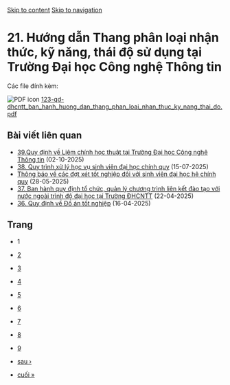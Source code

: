 [Skip to content](https://daa.uit.edu.vn/thongbao/21-huong-dan-thang-phan-loai-nhan-thuc-ky-nang-thai-do-su-dung-tai-truong-dai-hoc-cong-nghe#main)
 [Skip to navigation](https://daa.uit.edu.vn/thongbao/21-huong-dan-thang-phan-loai-nhan-thuc-ky-nang-thai-do-su-dung-tai-truong-dai-hoc-cong-nghe#main-nav)

21\. Hướng dẫn Thang phân loại nhận thức, kỹ năng, thái độ sử dụng tại Trường Đại học Công nghệ Thông tin
=========================================================================================================

Các file đính kèm: 

 ![PDF icon](https://daa.uit.edu.vn/modules/file/icons/application-pdf.png "application/pdf") [123-qd-dhcntt\_ban\_hanh\_huong\_dan\_thang\_phan\_loai\_nhan\_thuc\_ky\_nang\_thai\_do.pdf](https://daa.uit.edu.vn/sites/daa/files/202309/123-qd-dhcntt_ban_hanh_huong_dan_thang_phan_loai_nhan_thuc_ky_nang_thai_do.pdf)

Bài viết liên quan
------------------

*   [39.Quy định về Liêm chính học thuật tại Trường Đại học Công nghệ Thông tin](https://daa.uit.edu.vn/39quy-dinh-ve-liem-chinh-hoc-thuat-tai-truong-dai-hoc-cong-nghe-thong-tin)
     (02-10-2025)
*   [38\. Quy trình xử lý học vụ sinh viên đại học chính quy](https://daa.uit.edu.vn/38-quy-trinh-xu-ly-hoc-vu-sinh-vien-dai-hoc-chinh-quy)
     (15-07-2025)
*   [Thông báo về các đợt xét tốt nghiệp đối với sinh viên đại học hệ chính quy](https://daa.uit.edu.vn/thong-bao-ve-cac-dot-xet-tot-nghiep-doi-voi-sinh-vien-dai-hoc-he-chinh-quy)
     (28-05-2025)
*   [37\. Ban hành quy định tổ chức, quản lý chương trình liên kết đào tạo với nước ngoài trình độ đại học tại Trường ĐHCNTT](https://daa.uit.edu.vn/37-ban-hanh-quy-dinh-chuc-quan-ly-chuong-trinh-lien-ket-dao-tao-voi-nuoc-ngoai-trinh-do-dai-hoc-tai)
     (22-04-2025)
*   [36\. Quy định về Đồ án tốt nghiệp](https://daa.uit.edu.vn/36-quy-dinh-ve-do-tot-nghiep)
     (16-04-2025)

Trang
-----

*   1
*   [2](https://daa.uit.edu.vn/thongbao/21-huong-dan-thang-phan-loai-nhan-thuc-ky-nang-thai-do-su-dung-tai-truong-dai-hoc-cong-nghe?page=1 "Đến trang 2")
    
*   [3](https://daa.uit.edu.vn/thongbao/21-huong-dan-thang-phan-loai-nhan-thuc-ky-nang-thai-do-su-dung-tai-truong-dai-hoc-cong-nghe?page=2 "Đến trang 3")
    
*   [4](https://daa.uit.edu.vn/thongbao/21-huong-dan-thang-phan-loai-nhan-thuc-ky-nang-thai-do-su-dung-tai-truong-dai-hoc-cong-nghe?page=3 "Đến trang 4")
    
*   [5](https://daa.uit.edu.vn/thongbao/21-huong-dan-thang-phan-loai-nhan-thuc-ky-nang-thai-do-su-dung-tai-truong-dai-hoc-cong-nghe?page=4 "Đến trang 5")
    
*   [6](https://daa.uit.edu.vn/thongbao/21-huong-dan-thang-phan-loai-nhan-thuc-ky-nang-thai-do-su-dung-tai-truong-dai-hoc-cong-nghe?page=5 "Đến trang 6")
    
*   [7](https://daa.uit.edu.vn/thongbao/21-huong-dan-thang-phan-loai-nhan-thuc-ky-nang-thai-do-su-dung-tai-truong-dai-hoc-cong-nghe?page=6 "Đến trang 7")
    
*   [8](https://daa.uit.edu.vn/thongbao/21-huong-dan-thang-phan-loai-nhan-thuc-ky-nang-thai-do-su-dung-tai-truong-dai-hoc-cong-nghe?page=7 "Đến trang 8")
    
*   [9](https://daa.uit.edu.vn/thongbao/21-huong-dan-thang-phan-loai-nhan-thuc-ky-nang-thai-do-su-dung-tai-truong-dai-hoc-cong-nghe?page=8 "Đến trang 9")
    
*   [sau ›](https://daa.uit.edu.vn/thongbao/21-huong-dan-thang-phan-loai-nhan-thuc-ky-nang-thai-do-su-dung-tai-truong-dai-hoc-cong-nghe?page=1 "Đến trang kế sau")
    
*   [cuối »](https://daa.uit.edu.vn/thongbao/21-huong-dan-thang-phan-loai-nhan-thuc-ky-nang-thai-do-su-dung-tai-truong-dai-hoc-cong-nghe?page=8 "Đến trang cuối cùng")